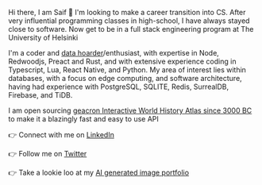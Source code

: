 Hi there, I am Saif 👋  I'm looking to make a career transition into CS. After very influential programming classes in high-school, I have always stayed close to software. Now get to be in a full stack engineering program at The University of Helsinki 

I'm a coder and [data hoarder](https://www.reddit.com/r/DataHoarder)/enthusiast, with expertise in Node, Redwoodjs, Preact and Rust, and with extensive experience coding in Typescript, Lua, React Native, and Python. My area of interest lies within databases, with a focus on edge computing, and software architecture, having had experience with PostgreSQL, SQLITE, Redis, SurrealDB, Firebase, and TiDB.

I am open sourcing [geacron Interactive World History Atlas since 3000 BC](http://geacron.com) to make it a blazingly fast and easy to use API

👉 Connect with me on [LinkedIn](https://www.linkedin.com/in/saif-khayoon-12b53569/)

👉 Follow me on [Twitter](https://twitter.com/saifkhay)

👉 Take a lookie loo at my [AI generated image portfolio](https://creator.nightcafe.studio/u/SpacePatrice)
